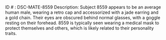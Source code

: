 ID # : DSC-MATE-8559
Description: Subject 8559 appears to be an average human male, wearing a retro cap and accessorized with a jade earring and a gold chain. Their eyes are obscured behind normal glasses, with a goggle resting on their forehead. 8559 is typically seen wearing a medical mask to protect themselves and others, which is likely related to their personality traits.